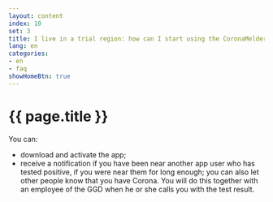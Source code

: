```yaml
---
layout: content
index: 10
set: 3
title: I live in a trial region: how can I start using the CoronaMelder app?
lang: en
categories:
- en
- faq
showHomeBtn: true
---
```


# {{ page.title }}

You can:
- download and activate the app;
- receive a notification if you have been near another app user who has tested positive, if you were near them for long enough;
you can also let other people know that you have Corona. You will do this together with an employee of the GGD when he or she calls you with the test result.
